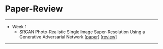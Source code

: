 # Paper-Review
---

- Week 1 
    - SRGAN Photo-Realistic Single Image Super-Resolution Using a Generative Adversarial Network [[paper]]() [[review]]()

---
